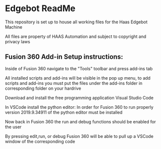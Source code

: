 
# Edgebot ReadMe

This repository is set up to house all working files for the Haas Edgebot Machine

All files are property of HAAS Automation and subject to copyright and privacy laws

## Fusion 360 Add-in Setup instructions:
Inside of Fusion 360 navigate to the "Tools" toolbar and press add-ins tab

All installed scripts and add-ins will be visible in the pop up menu, to add scripts and add-ins you must put the files under the add-ins folder in corresponding folder on your hardrive

Download and install the free programming application Visual Studio Code

In VSCode install the python editor: In order for Fusion 360 to run properly version 2019.9.34911 of the python editor must be installed

Now back in Fusion 360 the run and debug functions should be enabled for the user

By pressing edit,run, or debug Fusion 360 will be able to pull up a VSCode window of the corresponding code
